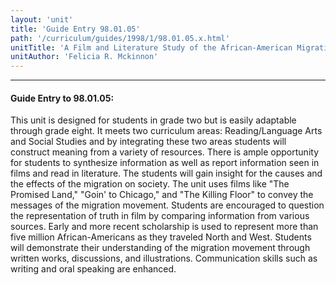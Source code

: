 ```yaml
---
layout: 'unit'
title: 'Guide Entry 98.01.05'
path: '/curriculum/guides/1998/1/98.01.05.x.html'
unitTitle: 'A Film and Literature Study of the African-American Migration'
unitAuthor: 'Felicia R. Mckinnon'
---
```


<body>
<hr/>
 <h4>
  Guide Entry to 98.01.05:
 </h4>
 This unit is designed for students in grade two but is easily adaptable through grade eight.  It meets two curriculum areas: Reading/Language Arts and Social Studies and by integrating these two areas students will construct meaning from a variety of resources.  There is ample opportunity for students to synthesize information as well as report information seen in films and read in literature.  The students will gain insight for the causes and the effects of the migration on society.  The unit uses films like "The Promised Land," "Goin' to Chicago," and "The Killing Floor" to convey the messages of the migration movement.  Students are encouraged to question the representation of truth in film by comparing information from various sources.  Early and more recent scholarship is used to represent more than five million African-Americans as they traveled North and West.  Students will demonstrate their understanding of the migration movement through written works, discussions, and illustrations.  Communication skills such as writing and oral speaking are enhanced.

</body>
